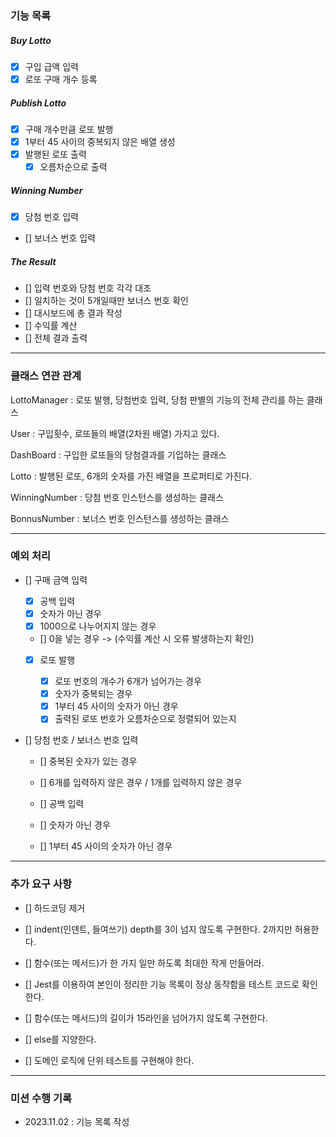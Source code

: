 ### 기능 목록

##### Buy Lotto

- [x] 구입 급액 입력
- [x] 로또 구매 개수 등록

##### Publish Lotto

- [x] 구매 개수만큼 로또 발행
- [x] 1부터 45 사이의 중복되지 않은 배열 생성
- [x] 발행된 로또 출력
  - [x] 오름차순으로 출력

##### Winning Number

- [x] 당첨 번호 입력
- [] 보너스 번호 입력

##### The Result

- [] 입력 번호와 당첨 번호 각각 대조
- [] 일치하는 것이 5개일때만 보너스 번호 확인
- [] 대시보드에 총 결과 작성
- [] 수익률 계산
- [] 전체 결과 출력

---

### 클래스 연관 관계

LottoManager : 로또 발행, 당첨번호 입력, 당첨 판별의 기능의 전체 관리를 하는 클래스

User : 구입횟수, 로또들의 배열(2차원 배열) 가지고 있다.

DashBoard : 구입한 로또들의 당첨결과를 기입하는 클래스

Lotto : 발행된 로또, 6개의 숫자를 가진 배열을 프로퍼티로 가진다.

WinningNumber : 당첨 번호 인스턴스를 생성하는 클래스

BonnusNumber : 보너스 번호 인스턴스를 생성하는 클래스

---

### 예외 처리

- [] 구매 금액 입력

  - [x] 공백 입력
  - [x] 숫자가 아닌 경우
  - [x] 1000으로 나누어지지 않는 경우
  - [] 0을 넣는 경우 -> (수익률 계산 시 오류 발생하는지 확인)

  - [x] 로또 발행

    - [x] 로또 번호의 개수가 6개가 넘어가는 경우
    - [x] 숫자가 중복되는 경우
    - [x] 1부터 45 사이의 숫자가 아닌 경우
    - [x] 출력된 로또 번호가 오름차순으로 정렬되어 있는지

- [] 당첨 번호 / 보너스 번호 입력

  - [] 중복된 숫자가 있는 경우
  - [] 6개를 입력하지 않은 경우 / 1개를 입력하지 않은 경우

  - [] 공백 입력
  - [] 숫자가 아닌 경우
  - [] 1부터 45 사이의 숫자가 아닌 경우

---

### 추가 요구 사항

- [] 하드코딩 제거
- [] indent(인덴트, 들여쓰기) depth를 3이 넘지 않도록 구현한다. 2까지만 허용한다.
- [] 함수(또는 메서드)가 한 가지 일만 하도록 최대한 작게 만들어라.
- [] Jest를 이용하여 본인이 정리한 기능 목록이 정상 동작함을 테스트 코드로 확인한다.

- [] 함수(또는 메서드)의 길이가 15라인을 넘어가지 않도록 구현한다.
- [] else를 지양한다.
- [] 도메인 로직에 단위 테스트를 구현해야 한다.

---

### 미션 수행 기록

- 2023.11.02 : 기능 목록 작성
